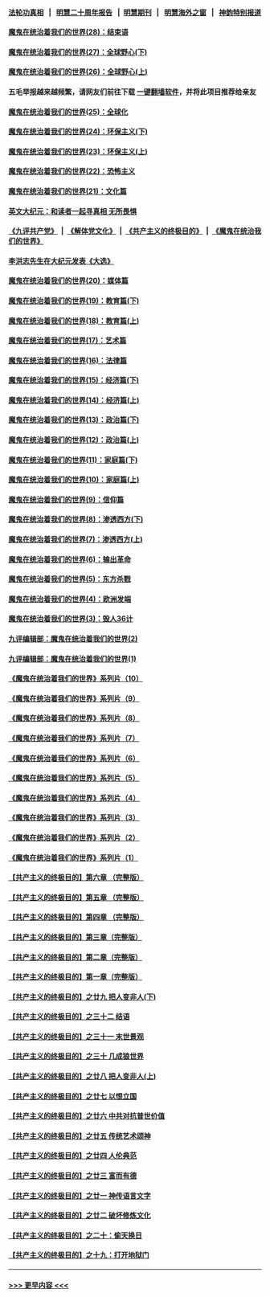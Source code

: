 #### [法轮功真相](https://github.com/gfw-breaker/truth/blob/master/README.md?t=0) &nbsp;&nbsp;|&nbsp;&nbsp; [明慧二十周年报告](https://github.com/gfw-breaker/mh-reports/blob/master/README.md?t=0) &nbsp;&nbsp;|&nbsp;&nbsp;[明慧期刊](https://github.com/gfw-breaker/mh-qikan) &nbsp;&nbsp;|&nbsp;&nbsp; [明慧海外之窗](https://github.com/gfw-breaker/mh-news/blob/master/README.md?t=0) &nbsp;&nbsp;|&nbsp;&nbsp; [神韵特别报道](https://github.com/gfw-breaker/mh-news/blob/master/shenyun.md?t=0)
#### [魔鬼在统治着我们的世界(28)：结束语](../pages/nsc422/n10936246.md?t=06161902) 
#### [魔鬼在统治着我们的世界(27)：全球野心(下)](../pages/nsc422/n10928319.md?t=06161902) 
#### [魔鬼在统治着我们的世界(26)：全球野心(上)](../pages/nsc422/n10900318.md?t=06161902) 
#### 五毛举报越来越频繁，请网友们前往下载 [一键翻墙软件](https://github.com/gfw-breaker/ssr-accounts)，并将此项目推荐给亲友
#### [魔鬼在统治着我们的世界(25)：全球化](../pages/nsc422/n10788205.md?t=06161902) 
#### [魔鬼在统治着我们的世界(24)：环保主义(下)](../pages/nsc422/n10695307.md?t=06161902) 
#### [魔鬼在统治着我们的世界(23)：环保主义(上)](../pages/nsc422/n10688613.md?t=06161902) 
#### [魔鬼在统治着我们的世界(22)：恐怖主义](../pages/nsc422/n10614727.md?t=06161902) 
#### [魔鬼在统治着我们的世界(21)：文化篇](../pages/nsc422/n10597706.md?t=06161902) 
#### [英文大纪元：和读者一起寻真相 无所畏惧](../pages/nsc422/n12542027.md?t=06161902) 
#### [《九评共产党》](https://github.com/begood0513/9ping.md/blob/master/README.md) &nbsp;|&nbsp; [《解体党文化》](../../../../jtdwh.md/blob/master/README.md)  &nbsp;|&nbsp; [《共产主义的终极目的》](../../../../gczydzjmd.md/blob/master/README.md) &nbsp;|&nbsp; [《魔鬼在统治我们的世界》](../../../../mgztzwmdsj.md/blob/master/README.md) 
#### [李洪志先生在大纪元发表《大选》](../pages/nsc422/n12534746.md?t=06161902) 
#### [魔鬼在统治着我们的世界(20)：媒体篇](../pages/nsc422/n10586579.md?t=06161902) 
#### [魔鬼在统治着我们的世界(19)：教育篇(下)](../pages/nsc422/n10564808.md?t=06161902) 
#### [魔鬼在统治着我们的世界(18)：教育篇(上)](../pages/nsc422/n10526970.md?t=06161902) 
#### [魔鬼在统治着我们的世界(17)：艺术篇](../pages/nsc422/n10499093.md?t=06161902) 
#### [魔鬼在统治着我们的世界(16)：法律篇](../pages/nsc422/n10485969.md?t=06161902) 
#### [魔鬼在统治着我们的世界(15)：经济篇(下)](../pages/nsc422/n10469975.md?t=06161902) 
#### [魔鬼在统治着我们的世界(14)：经济篇(上)](../pages/nsc422/n10457370.md?t=06161902) 
#### [魔鬼在统治着我们的世界(13)：政治篇(下)](../pages/nsc422/n10448270.md?t=06161902) 
#### [魔鬼在统治着我们的世界(12)：政治篇(上)](../pages/nsc422/n10444576.md?t=06161902) 
#### [魔鬼在统治着我们的世界(11)：家庭篇(下)](../pages/nsc422/n10440961.md?t=06161902) 
#### [魔鬼在统治着我们的世界(10)：家庭篇(上)](../pages/nsc422/n10435448.md?t=06161902) 
#### [魔鬼在统治着我们的世界(9)：信仰篇](../pages/nsc422/n10432159.md?t=06161902) 
#### [魔鬼在统治着我们的世界(8)：渗透西方(下)](../pages/nsc422/n10429603.md?t=06161902) 
#### [魔鬼在统治着我们的世界(7)：渗透西方(上)](../pages/nsc422/n10426013.md?t=06161902) 
#### [魔鬼在统治着我们的世界(6)：输出革命](../pages/nsc422/n10421536.md?t=06161902) 
#### [魔鬼在统治着我们的世界(5)：东方杀戮](../pages/nsc422/n10417707.md?t=06161902) 
#### [魔鬼在统治着我们的世界(4)：欧洲发端](../pages/nsc422/n10414890.md?t=06161902) 
#### [魔鬼在统治着我们的世界(3)：毁人36计](../pages/nsc422/n10411583.md?t=06161902) 
#### [九评编辑部：魔鬼在统治着我们的世界(2)](../pages/nsc422/n10410036.md?t=06161902) 
#### [九评编辑部：魔鬼在统治着我们的世界(1)](../pages/nsc422/n10406825.md?t=06161902) 
#### [《魔鬼在统治着我们的世界》系列片（10）](../pages/nsc422/n12292670.md?t=06161902) 
#### [《魔鬼在统治着我们的世界》系列片（9）](../pages/nsc422/n12290859.md?t=06161902) 
#### [《魔鬼在统治着我们的世界》系列片（8）](../pages/nsc422/n12287445.md?t=06161902) 
#### [《魔鬼在统治着我们的世界》系列片（7）](../pages/nsc422/n12283425.md?t=06161902) 
#### [《魔鬼在统治着我们的世界》系列片（6）](../pages/nsc422/n12282314.md?t=06161902) 
#### [《魔鬼在统治着我们的世界》系列片（5）](../pages/nsc422/n12281419.md?t=06161902) 
#### [《魔鬼在统治着我们的世界》系列片（4）](../pages/nsc422/n12274024.md?t=06161902) 
#### [《魔鬼在统治着我们的世界》系列片（3）](../pages/nsc422/n12271322.md?t=06161902) 
#### [《魔鬼在统治着我们的世界》系列片（2）](../pages/nsc422/n12269049.md?t=06161902) 
#### [《魔鬼在统治着我们的世界》系列片（1）](../pages/nsc422/n12267575.md?t=06161902) 
#### [【共产主义的终极目的】第六章 （完整版）](../pages/nsc422/n11428913.md?t=06161902) 
#### [【共产主义的终极目的】第五章 （完整版）](../pages/nsc422/n11428912.md?t=06161902) 
#### [【共产主义的终极目的】第四章 （完整版）](../pages/nsc422/n11428907.md?t=06161902) 
#### [【共产主义的终极目的】第三章（完整版）](../pages/nsc422/n11428848.md?t=06161902) 
#### [【共产主义的终极目的】第二章（完整版）](../pages/nsc422/n11428831.md?t=06161902) 
#### [【共产主义的终极目的】第一章（完整版）](../pages/nsc422/n11417651.md?t=06161902) 
#### [【共产主义的终极目的】之廿九 把人变非人(下)](../pages/nsc422/n11344140.md?t=06161902) 
#### [【共产主义的终极目的】之三十二 结语](../pages/nsc422/n11360535.md?t=06161902) 
#### [【共产主义的终极目的】之三十一 末世景观](../pages/nsc422/n11351129.md?t=06161902) 
#### [【共产主义的终极目的】之三十 几成狼世界](../pages/nsc422/n11348280.md?t=06161902) 
#### [【共产主义的终极目的】之廿八 把人变非人(上)](../pages/nsc422/n11340492.md?t=06161902) 
#### [【共产主义的终极目的】之廿七 以恨立国](../pages/nsc422/n11336944.md?t=06161902) 
#### [【共产主义的终极目的】之廿六 中共对抗普世价值](../pages/nsc422/n11324785.md?t=06161902) 
#### [【共产主义的终极目的】之廿五 传统艺术颂神](../pages/nsc422/n11296396.md?t=06161902) 
#### [【共产主义的终极目的】之廿四 人伦典范](../pages/nsc422/n11296397.md?t=06161902) 
#### [【共产主义的终极目的】之廿三 富而有德](../pages/nsc422/n11283598.md?t=06161902) 
#### [【共产主义的终极目的】之廿一 神传语言文字](../pages/nsc422/n11263265.md?t=06161902) 
#### [【共产主义的终极目的】之廿二 破坏修炼文化](../pages/nsc422/n11245728.md?t=06161902) 
#### [【共产主义的终极目的】之二十：偷天换日](../pages/nsc422/n11238846.md?t=06161902) 
#### [【共产主义的终极目的】之十九：打开地狱门](../pages/nsc422/n11206376.md?t=06161902) 

----
#### [ >>> 更早内容 <<< ](../indexes/nsc422-earlier.md)
